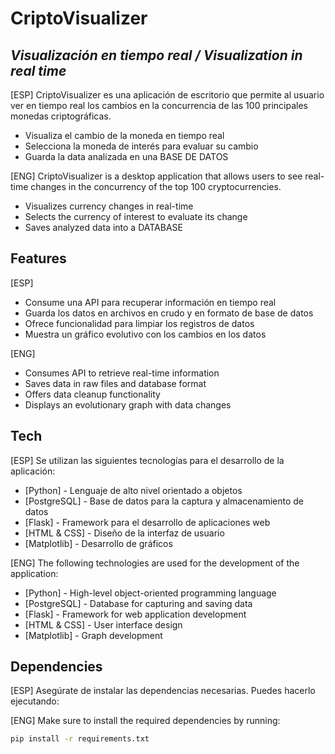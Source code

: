 # CriptoVisualizer
## _Visualización en tiempo real / Visualization in real time_

[ESP]
CriptoVisualizer es una aplicación de escritorio que permite al usuario ver en tiempo real los cambios en la concurrencia de las 100 principales monedas criptográficas.

- Visualiza el cambio de la moneda en tiempo real
- Selecciona la moneda de interés para evaluar su cambio
- Guarda la data analizada en una BASE DE DATOS

[ENG]
CriptoVisualizer is a desktop application that allows users to see real-time changes in the concurrency of the top 100 cryptocurrencies.

- Visualizes currency changes in real-time
- Selects the currency of interest to evaluate its change
- Saves analyzed data into a DATABASE

## Features

[ESP]
- Consume una API para recuperar información en tiempo real
- Guarda los datos en archivos en crudo y en formato de base de datos
- Ofrece funcionalidad para limpiar los registros de datos
- Muestra un gráfico evolutivo con los cambios en los datos

[ENG]
- Consumes API to retrieve real-time information
- Saves data in raw files and database format
- Offers data cleanup functionality
- Displays an evolutionary graph with data changes

## Tech

[ESP]
Se utilizan las siguientes tecnologías para el desarrollo de la aplicación:

- [Python] - Lenguaje de alto nivel orientado a objetos
- [PostgreSQL] - Base de datos para la captura y almacenamiento de datos
- [Flask] - Framework para el desarrollo de aplicaciones web
- [HTML & CSS] - Diseño de la interfaz de usuario
- [Matplotlib] - Desarrollo de gráficos

[ENG]
The following technologies are used for the development of the application:

- [Python] - High-level object-oriented programming language
- [PostgreSQL] - Database for capturing and saving data
- [Flask] - Framework for web application development
- [HTML & CSS] - User interface design
- [Matplotlib] - Graph development

## Dependencies

[ESP]
Asegúrate de instalar las dependencias necesarias. Puedes hacerlo ejecutando:

[ENG]
Make sure to install the required dependencies by running:

```bash / PowerShell
pip install -r requirements.txt
```